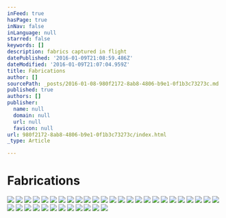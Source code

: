 ```yaml
---
inFeed: true
hasPage: true
inNav: false
inLanguage: null
starred: false
keywords: []
description: fabrics captured in flight
datePublished: '2016-01-09T21:08:59.486Z'
dateModified: '2016-01-09T21:07:04.959Z'
title: Fabrications
author: []
sourcePath: _posts/2016-01-08-980f2172-8ab8-4806-b9e1-0f1b3c73273c.md
published: true
authors: []
publisher:
  name: null
  domain: null
  url: null
  favicon: null
url: 980f2172-8ab8-4806-b9e1-0f1b3c73273c/index.html
_type: Article

---
```

# Fabrications
![](https://s3-us-west-2.amazonaws.com/the-grid-img/p/1afde5f8f9c6145dc7c223c61f75df5303c4e488.jpg)
![](https://s3-us-west-2.amazonaws.com/the-grid-img/p/84bc5049f5dec03ae17e2f652142be4578581da6.jpg)
![](https://s3-us-west-2.amazonaws.com/the-grid-img/p/a2128fc3750ccfa655b9924ed1b3cd48537d0bf9.jpg)
![](https://s3-us-west-2.amazonaws.com/the-grid-img/p/3c464e718460941be7dafcb67b1e5db8321b1d4d.jpg)
![](https://s3-us-west-2.amazonaws.com/the-grid-img/p/5e4fabb93c2c5c80f2bcf7981440c2e1473defea.jpg)
![](https://s3-us-west-2.amazonaws.com/the-grid-img/p/2bd85882c105712882b95f1f2047abb68c39e593.jpg)
![](https://s3-us-west-2.amazonaws.com/the-grid-img/p/5991afd9927369ef9065e42c3ad285023e49c260.jpg)
![](https://s3-us-west-2.amazonaws.com/the-grid-img/p/fdc36089e0af3438e003b6473dd2513b2b1a62cd.jpg)
![](https://s3-us-west-2.amazonaws.com/the-grid-img/p/0055a111e372abf09034561e98fa5f54046cfb40.jpg)
![](https://s3-us-west-2.amazonaws.com/the-grid-img/p/b037529c0f0d7297b58e6052b9334be5291dac38.jpg)
![](https://s3-us-west-2.amazonaws.com/the-grid-img/p/7021bc01f93efd1dbcf3445ec453eefe60ec3d05.jpg)
![](https://s3-us-west-2.amazonaws.com/the-grid-img/p/934f6827b13677a4ba60244bffb437ce689f79e6.jpg)
![](https://s3-us-west-2.amazonaws.com/the-grid-img/p/e5d556566a863b1f76c4fadc6b3a653f341e57d6.jpg)
![](https://s3-us-west-2.amazonaws.com/the-grid-img/p/833b0cbf788f895e0539d09ad5554102b697f75a.jpg)
![](https://s3-us-west-2.amazonaws.com/the-grid-img/p/926e665666cef70fcac3f91132b70318dd4a243f.jpg)
![](https://s3-us-west-2.amazonaws.com/the-grid-img/p/3c3ac8e85fa773c5cbad993a1c23d4127df1017b.jpg)
![](https://s3-us-west-2.amazonaws.com/the-grid-img/p/60e4ded3d4ee3f84fb2f7d2de993b9b52c278e64.jpg)
![](https://s3-us-west-2.amazonaws.com/the-grid-img/p/8528be07b57d5a2046454bbbcc811ab63b6ed69e.jpg)
![](https://s3-us-west-2.amazonaws.com/the-grid-img/p/9cb0f6839f448ed4e7778d8fcefdcad2a9a10170.jpg)
![](https://s3-us-west-2.amazonaws.com/the-grid-img/p/263f2884f3a72641a9687d2dbfa62ffb505cdb67.jpg)
![](https://s3-us-west-2.amazonaws.com/the-grid-img/p/35045aa9b5eda627c4466fbda1ce171dc267e95c.jpg)
![](https://s3-us-west-2.amazonaws.com/the-grid-img/p/9053711f345836e1221eac388ba492e7d92fdc13.jpg)
![](https://s3-us-west-2.amazonaws.com/the-grid-img/p/d4014712be59b6b7fce49f4f79b9ddfc0389680f.jpg)
![](https://s3-us-west-2.amazonaws.com/the-grid-img/p/038a3c06ddce2e8dc2544bfb71be3fe97b4618ff.jpg)
![](https://s3-us-west-2.amazonaws.com/the-grid-img/p/cc7369b86e798149a40daf49439d775596536480.jpg)
![](https://s3-us-west-2.amazonaws.com/the-grid-img/p/c4a9c0003615ddc20321c0f7cef946d9f0627b1c.jpg)
![](https://s3-us-west-2.amazonaws.com/the-grid-img/p/f2eb6d7ed2ff656f0daa31e4fe7679354431018c.jpg)
![](https://s3-us-west-2.amazonaws.com/the-grid-img/p/63f7ee6d164df41b2f35bf223ae460b80ef0e316.jpg)
![](https://s3-us-west-2.amazonaws.com/the-grid-img/p/f053c1e0b052ce3a8f83c99b218bcb3637b57ff2.jpg)
![](https://s3-us-west-2.amazonaws.com/the-grid-img/p/b37c3cf36c76b0f4a3bf8df93cc5ae698792567e.jpg)
![](https://s3-us-west-2.amazonaws.com/the-grid-img/p/b95636788d854d945a8e64e0ecd4182343aee34c.jpg)
![](https://s3-us-west-2.amazonaws.com/the-grid-img/p/0652a4ba1e185d8aedec45779ce681fa33a5103b.jpg)
![](https://s3-us-west-2.amazonaws.com/the-grid-img/p/19e050b0f7da7aadc32d4a555b1b92e0d95ca69e.jpg)
![](https://s3-us-west-2.amazonaws.com/the-grid-img/p/5b37cd8778b6d30e22862337dea3e21a8764e812.jpg)
![](https://s3-us-west-2.amazonaws.com/the-grid-img/p/c1a274b90a82da524e8ab39f0ad657d60efd45fe.jpg)
![](https://s3-us-west-2.amazonaws.com/the-grid-img/p/11efd35b4d3c40fb647a9fa226154033a1f410b6.jpg)
![](https://s3-us-west-2.amazonaws.com/the-grid-img/p/bdd999068ca0108fe153438cd976085f148412fe.jpg)
